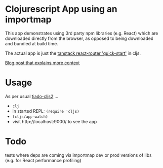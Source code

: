 
# Clojurescript App using an importmap

This app demonstrates using 3rd party npm libraries (e.g. React) which are downloaded directly from the browser, as opposed to being downloaded and bundled at build time.

The actual app is just the [tanstack react-router 'quick-start'](https://tanstack.com/router/v1/docs/quick-start) in cljs.

[Blog post that explains more context](https://widdindustries.com/blog/clojurescript-importmap.html)

# Usage

As per usual [tiado-cljs2](https://github.com/henryw374/tiado-cljs2) ...

* `clj`
* in started REPL: `(require 'cljs)`
* `(cljs/app-watch)`
* visit http://localhost:9000/ to see the app

# Todo 

tests where deps are coming via importmap 
dev or prod versions of libs (e.g. for React performance profiling)